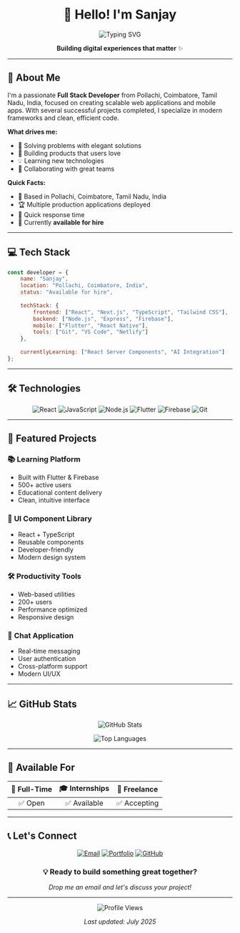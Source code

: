 <div align="center">

# 👋 Hello! I'm **Sanjay**

![Typing SVG](https://readme-typing-svg.herokuapp.com?font=Fira+Code&size=22&duration=3000&pause=1000&color=36BCF7&center=true&vCenter=true&width=500&height=60&lines=🚀+Full+Stack+Developer;💡+Problem+Solver)

**Building digital experiences that matter** ✨

</div>

---

## 🌟 About Me

I'm a passionate **Full Stack Developer** from Pollachi, Coimbatore, Tamil Nadu, India, focused on creating scalable web applications and mobile apps. With several successful projects completed, I specialize in modern frameworks and clean, efficient code.

**What drives me:**
- 🎯 Solving problems with elegant solutions
- 🚀 Building products that users love
- 💡 Learning new technologies
- 🤝 Collaborating with great teams

**Quick Facts:**
- 📍 Based in Pollachi, Coimbatore, Tamil Nadu, India
- 🏆 Multiple production applications deployed
- 📧 Quick response time
- 🎯 Currently **available for hire**

---

## 💻 Tech Stack

```javascript
const developer = {
    name: "Sanjay",
    location: "Pollachi, Coimbatore, India",
    status: "Available for hire",
    
    techStack: {
        frontend: ["React", "Next.js", "TypeScript", "Tailwind CSS"],
        backend: ["Node.js", "Express", "Firebase"],
        mobile: ["Flutter", "React Native"],
        tools: ["Git", "VS Code", "Netlify"]
    },
    
    currentlyLearning: ["React Server Components", "AI Integration"]
};
```

---

## 🛠️ Technologies

<div align="center">

![React](https://img.shields.io/badge/React-20232A?style=for-the-badge&logo=react&logoColor=61DAFB)
![JavaScript](https://img.shields.io/badge/JavaScript-F7DF1E?style=for-the-badge&logo=javascript&logoColor=black)
![Node.js](https://img.shields.io/badge/Node.js-43853D?style=for-the-badge&logo=node.js&logoColor=white)
![Flutter](https://img.shields.io/badge/Flutter-02569B?style=for-the-badge&logo=flutter&logoColor=white)
![Firebase](https://img.shields.io/badge/Firebase-FFCA28?style=for-the-badge&logo=firebase&logoColor=black)
![Git](https://img.shields.io/badge/Git-F05032?style=for-the-badge&logo=git&logoColor=white)

</div>

---

## 🚀 Featured Projects

### 📚 **Learning Platform**
- Built with Flutter & Firebase
- 500+ active users
- Educational content delivery
- Clean, intuitive interface

### 🎨 **UI Component Library**
- React + TypeScript
- Reusable components
- Developer-friendly
- Modern design system

### 🛠️ **Productivity Tools**
- Web-based utilities
- 200+ users
- Performance optimized
- Responsive design

### 💬 **Chat Application**
- Real-time messaging
- User authentication
- Cross-platform support
- Modern UI/UX

---

## 📈 GitHub Stats

<div align="center">

![GitHub Stats](https://github-readme-stats.vercel.app/api?username=sanjay434343&show_icons=true&theme=tokyonight&border_radius=10)

![Top Languages](https://github-readme-stats.vercel.app/api/top-langs/?username=sanjay434343&layout=compact&theme=tokyonight&border_radius=10)

</div>

---

## 💼 Available For

<div align="center">

| 💼 **Full-Time** | 🎓 **Internships** | 🤝 **Freelance** |
|:---:|:---:|:---:|
| ✅ Open | ✅ Available | ✅ Accepting |

</div>

---

## 📞 Let's Connect

<div align="center">

[![Email](https://img.shields.io/badge/Email-sanjay434343@gmail.com-D14836?style=for-the-badge&logo=gmail&logoColor=white)](mailto:sanjay434343@gmail.com)
[![Portfolio](https://img.shields.io/badge/Portfolio-Visit-4285F4?style=for-the-badge&logo=google-chrome&logoColor=white)](https://sanjayworks.netlify.app)
[![GitHub](https://img.shields.io/badge/GitHub-Follow-181717?style=for-the-badge&logo=github&logoColor=white)](https://github.com/sanjay434343)

### 💡 **Ready to build something great together?**
*Drop me an email and let's discuss your project!*

</div>

---

<div align="center">

![Profile Views](https://komarev.com/ghpvc/?username=sanjay434343&color=blueviolet&style=for-the-badge)

*Last updated: July 2025*

</div>
